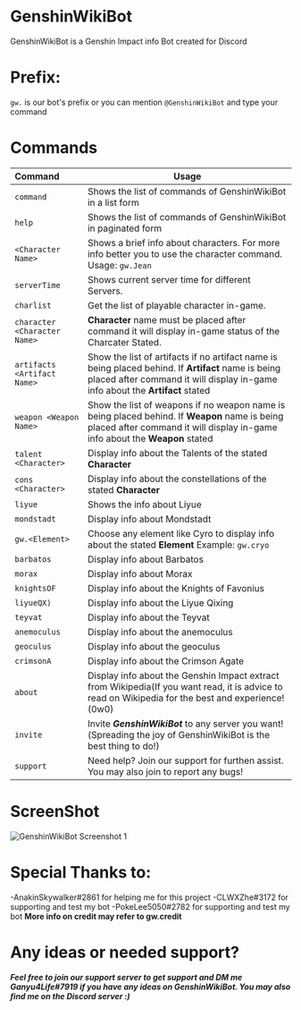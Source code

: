 # GenshinWikiBot
GenshinWikiBot is a Genshin Impact info Bot created for Discord

# Prefix:
`gw.` is our bot's prefix or you can mention `@GenshinWikiBot` and type your command

# Commands
| Command           | Usage |
| :------------- | ------------- |
| `command`  | Shows the list of commands of GenshinWikiBot in a list form  |
| `help`  | Shows the list of commands of GenshinWikiBot in paginated form  |
| `<Character Name>`  | Shows a brief info about characters. For more info better you to use the character command. Usage: `gw.Jean`  |
| `serverTime`  | Shows current server time for different Servers.  |
| `charlist`  | Get the list of playable character in-game.  |
| `character <Character Name>`  | **Character** name must be placed after command it will display in-game status of the Charcater Stated.  |
| `artifacts <Artifact Name>`  | Show the list of artifacts if no artifact name is being placed behind. If **Artifact** name is being placed after command it will display in-game info about the **Artifact** stated  |
| `weapon <Weapon Name>`  | Show the list of weapons if no weapon name is being placed behind. If **Weapon** name is being placed after command it will display in-game info about the **Weapon** stated  |
| `talent <Character>`  | Display info about the Talents of the stated **Character**  |
| `cons <Character>`  | Display info about the constellations of the stated **Character**  |
| `liyue`  | Shows the info about Liyue  |
| `mondstadt`  | Display info about Mondstadt  |
| `gw.<Element>`  | Choose any element like Cyro to display info about the stated **Element** Example: `gw.cryo`  |
| `barbatos`  | Display info about Barbatos  |
| `morax`  | Display info about Morax  |
| `knightsOF`   | Display info about the Knights of Favonius  |
| `liyueQX)`     | Display info about the Liyue Qixing  |
| `teyvat`  | Display info about the Teyvat  |
| `anemoculus`  | Display info about the anemoculus  |
| `geoculus`  | Display info about the geoculus  |
| `crimsonA`  | Display info about the Crimson Agate  |
| `about`  | Display info about the Genshin Impact extract from Wikipedia(If you want read, it is advice to read on Wikipedia for the best and experience! (0w0)  |
| `invite`  | Invite ***GenshinWikiBot*** to any server you want!(Spreading the joy of GenshinWikiBot is the best thing to do!)  |
| `support`  | Need help? Join our support for furthen assist. You may also join to report any bugs!  |

# ScreenShot
![GenshinWikiBot Screenshot 1](https://i.ibb.co/0mj3PT3/screenshots-Discord-9-3-2021-8-26-48-AM-2.png=100x)

# Special Thanks to:
-AnakinSkywalker#2861 for helping me for this project
-CLWXZhe#3172 for supporting and test my bot
-PokeLee5050#2782 for supporting and test my bot
**More info on credit may refer to gw.credit**

# Any ideas or needed support?
***Feel free to join our support server to get support and DM me Ganyu4Life#7919 if you have any ideas on GenshinWikiBot. You may also find me on the Discord server :)***
